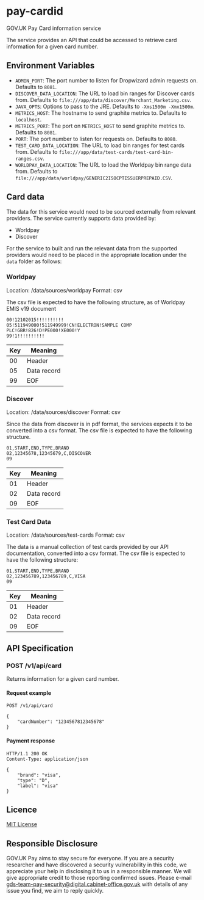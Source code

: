# pay-cardid

GOV.UK Pay Card information service

The service provides an API that could be accessed to retrieve card information for a given card number.

## Environment Variables

  - `ADMIN_PORT`: The port number to listen for Dropwizard admin requests on. Defaults to `8081`.
  - `DISCOVER_DATA_LOCATION`: The URL to load bin ranges for Discover cards from. Defaults to `file:///app/data/discover/Merchant_Marketing.csv`.
  - `JAVA_OPTS`: Options to pass to the JRE. Defaults to `-Xms1500m -Xmx1500m`.
  - `METRICS_HOST`: The hostname to send graphite metrics to. Defaults to `localhost`.
  - `METRICS_PORT`: The port on `METRICS_HOST` to send graphite metrics to. Defaults to `8081`.
  - `PORT`: The port number to listen for requests on. Defaults to `8080`.
  - `TEST_CARD_DATA_LOCATION`: The URL to load bin ranges for test cards from. Defaults to `file:///app/data/test-cards/test-card-bin-ranges.csv`.
  - `WORLDPAY_DATA_LOCATION`: The URL to load the Worldpay bin range data from. Defaults to `file:///app/data/worldpay/GENERIC2ISOCPTISSUERPREPAID.CSV`.

## Card data
The data for this service would need to be sourced externally from relevant providers. 
The service currently supports data provided by: 

- Worldpay
- Discover

For the service to built and run the relevant data from the supported providers would need to be placed in the appropriate
location under the `data` folder as follows:

### Worldpay

Location: /data/sources/worldpay
Format: csv

The csv file is expected to have the following structure, as of Worldpay EMIS v19 document

    00!12102015!!!!!!!!!!
    05!511949000!511949999!CN!ELECTRON!SAMPLE COMP PLC!GBR!826!D!PE000!XE000!Y
    99!1!!!!!!!!!!

|Key|Meaning    |
|---|-----------|
|00 |Header     |
|05 |Data record|
|99 |EOF        |

### Discover

Location: /data/sources/discover
Format: csv

Since the data from discover is in pdf format, the services expects it to be converted into a csv format. The csv file is
 expected to have the following structure.

    01,START,END,TYPE,BRAND
    02,12345678,12345679,C,DISCOVER
    09

|Key|Meaning    |
|---|-----------|
|01 |Header     |
|02 |Data record|
|09 |EOF        |

### Test Card Data

Location: /data/sources/test-cards
Format: csv

The data is a manual collection of test cards provided by our API documentation, converted into a csv format. The csv file is
 expected to have the following structure:

    01,START,END,TYPE,BRAND
    02,123456789,123456789,C,VISA
    09

|Key|Meaning    |
|---|-----------|
|01 |Header     |
|02 |Data record|
|09 |EOF        |

## API Specification

### POST /v1/api/card

Returns information for a given card number.

#### Request example

    POST /v1/api/card

    {
        "cardNumber": "1234567812345678"
    }

#### Payment response

    HTTP/1.1 200 OK
    Content-Type: application/json

    {
        "brand": "visa",
        "type": "D",
        "label": "visa"
    }

## Licence

[MIT License](LICENSE)

## Responsible Disclosure

GOV.UK Pay aims to stay secure for everyone. If you are a security researcher and have discovered a security vulnerability in this code, we appreciate your help in disclosing it to us in a responsible manner. We will give appropriate credit to those reporting confirmed issues. Please e-mail gds-team-pay-security@digital.cabinet-office.gov.uk with details of any issue you find, we aim to reply quickly.
